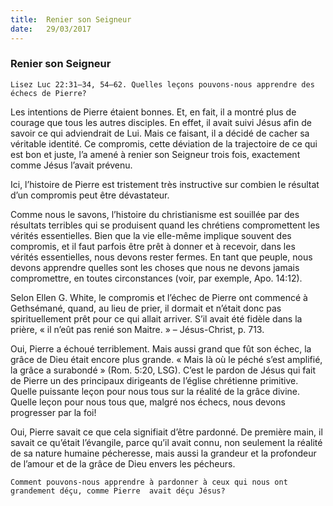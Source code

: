 ```yaml
---
title:  Renier son Seigneur
date:   29/03/2017
---
```


### Renier son Seigneur 

`Lisez Luc 22:31–34, 54–62. Quelles leçons pouvons-nous apprendre des échecs de Pierre?` 

Les intentions de Pierre  étaient bonnes. Et, en fait, il a montré plus de courage que tous les autres disciples. En effet, il avait suivi Jésus afin de savoir ce qui adviendrait de Lui. Mais ce faisant, il a décidé de cacher sa véritable identité. Ce compromis, cette déviation de la trajectoire de ce qui est bon et juste, l’a amené à renier son Seigneur trois fois, exactement comme Jésus l’avait prévenu. 

Ici, l’histoire de Pierre est tristement très instructive sur combien le résultat d’un compromis peut être dévastateur. 

Comme nous le savons, l’histoire du christianisme est souillée par des résultats terribles qui se produisent quand les chrétiens compromettent les vérités essentielles. Bien que la vie elle-même implique souvent des compromis, et il faut parfois être prêt à donner et à recevoir, dans les vérités essentielles, nous devons rester fermes. En tant que peuple, nous devons apprendre quelles sont les choses que nous ne devons jamais compromettre, en toutes circonstances (voir, par exemple, Apo. 14:12). 

Selon Ellen G. White, le compromis et l’échec de Pierre ont commencé à Gethsémané, quand, au lieu de prier, il dormait et n’était donc pas spirituellement prêt pour ce qui allait arriver. S’il avait été fidèle dans la prière, « il n’eût pas renié son Maitre. » – Jésus-Christ, p. 713. 

Oui, Pierre a échoué terriblement. Mais aussi grand que fût son échec, la grâce de Dieu était encore plus grande. « Mais là où le péché s’est amplifié, la grâce a surabondé » (Rom. 5:20, LSG). C’est le pardon de Jésus qui fait de Pierre un des principaux dirigeants de l’église chrétienne primitive. Quelle puissante leçon pour nous tous sur la réalité de la grâce divine. Quelle leçon pour nous tous que, malgré nos échecs, nous devons progresser par la foi! 

Oui, Pierre savait ce que cela signifiait d’être pardonné. De première main, il savait ce qu’était l’évangile, parce qu’il avait connu, non seulement la réalité de sa nature humaine pécheresse, mais aussi la grandeur et la profondeur de l’amour et de la grâce de Dieu envers les pécheurs. 

`Comment pouvons-nous apprendre à pardonner à ceux qui nous ont grandement déçu, comme Pierre  avait déçu Jésus?` 